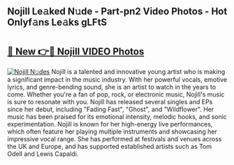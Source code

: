 ## Nojill Le𝚊ked N𝚞de - Part-pn2 Video Photos - Hot Onlyf𝚊ns Le𝚊ks gLFtS

# <h2><a href="http://ab63021.deff.icu/?id=Nojill">🔗 New 👉🔴 Nojill VIDEO Photos</a></h2>

[![Nojill N𝚞des](https://i.imgur.com/rIISA9y.gif)](http://ab63021.deff.icu/?id=Nojill)
Nojill is a talented and innovative young artist who is making a significant impact in the music industry. With her powerful vocals, emotive lyrics, and genre-bending sound, she is an artist to watch in the years to come. Whether you're a fan of pop, rock, or electronic music, Nojill's music is sure to resonate with you. Nojill has released several singles and EPs since her debut, including "Fading Fast", "Ghost", and "Wildflower". Her music has been praised for its emotional intensity, melodic hooks, and sonic experimentation. Nojill is known for her high-energy live performances, which often feature her playing multiple instruments and showcasing her impressive vocal range. She has performed at festivals and venues across the UK and Europe, and has supported established artists such as Tom Odell and Lewis Capaldi.
